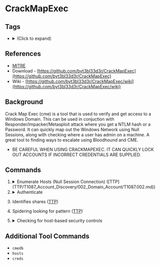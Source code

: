 <!---------------------------------------------------------------------------------
Copyright: (c) BLS OPS LLC.
This program is free software: you can redistribute it and/or modify
it under the terms of the GNU General Public License as published by
the Free Software Foundation, version 3.
This program is distributed in the hope that it will be useful,
but WITHOUT ANY WARRANTY; without even the implied warranty of
MERCHANTABILITY or FITNESS FOR A PARTICULAR PURPOSE. See the
GNU General Public License for more details.
You should have received a copy of the GNU General Public License
along with this program. If not, see <https://www.gnu.org/licenses/>.
--------------------------------------------------------------------------------->
# CrackMapExec

## Tags

- <details><summary>(Click to expand)</summary><p>
	- `#@windows #@smb #@winrm #@crackmapexec #@tool #@enumeration #@password`

## References
* [MITRE](https://attack.mitre.org/software/S0488/)
* Download - [https://github.com/byt3bl33d3r/CrackMapExec](https://github.com/byt3bl33d3r/CrackMapExec)
* Wiki - [https://github.com/byt3bl33d3r/CrackMapExec/wiki](https://github.com/byt3bl33d3r/CrackMapExec/wiki)

## Background

Crack Map Exec (cme) is a tool that is used to verify and get access to a Windows Domain. This can be used in conjuction with Responder/Impacker/Metasploit attack where you get a NTLM hash or a Password. It can quickly map out the Windows Network using Null Sessions, along with checking where a user has admin on a machine. A great tool to finding ways to escalate using Bloodhound and CME.
* BE CAREFUL WHEN USING CRACKMAPEXEC. IT CAN QUICKLY LOCK OUT ACCOUNTS IF INCORRECT CREDENTIALS ARE SUPPLIED.

## Commands

1. <details><summary>Enumerate Hosts (Null Session Connection) ([TTP](TTP/T1087_Account_Discovery/002_Domain_Account/T1087.002.md))</summary><p>
	1. SMB
 
			crackmapexec smb <targets>
	1. WinRM

			crackmapexec winrm <targets>
1. <details><summary>Authenticate</summary><p>
	1. <details><summary>Using Credentials</summary><p>
		1. SMB

				crackmapexec smb <ip_address>/24 -u <username> -p '<password>' -t 500
		1. WinRM
				
				crackmapexec winrm <ip_address>/24 -u <username> -p '<password>' -t 500
	1. <details><summary>Using Hashes ([TTP](TTP/T1550_Use_Alternate_Authentication_Material/002_Pass_the_Hash/T1550.002.md) - Defense Evasion), ([TTP](TTP/T1550_Use_Alternate_Authentication_Material/002_Pass_the_Hash/T1550.002.md) - Lateral Movement)</summary><p>
		1. SMB

				crackmapexec smb -u <user> -H <hash>:<hash> <target>
		1. WinRM

				crackmapexec winrm -u <user> -H <hash>:<hash> <target> 
1. Identifies shares ([TTP](TTP/T1135_Network_Share_Discovery/T1135.md))
1. Spidering looking for pattern ([TTP](TTP/T1083_File_and_Directory_Discovery/T1083.md))
1. <details><summary>Checking for host-based security controls</summary><p>
	1. Windows

			cme smb <host_list> -u <username> -p <password> -x 'sc query | findstr "Symantec Altiris Snare BES FireAMP"'
	1. Linux

			cme smb <host_list> -u <username> -p <password> -x 'ps -ef | grep "Symantec Altiris Snare BES FireAMP"'

## Additional Tool Commands

- `cmedb`
- `hosts`
- `creds`